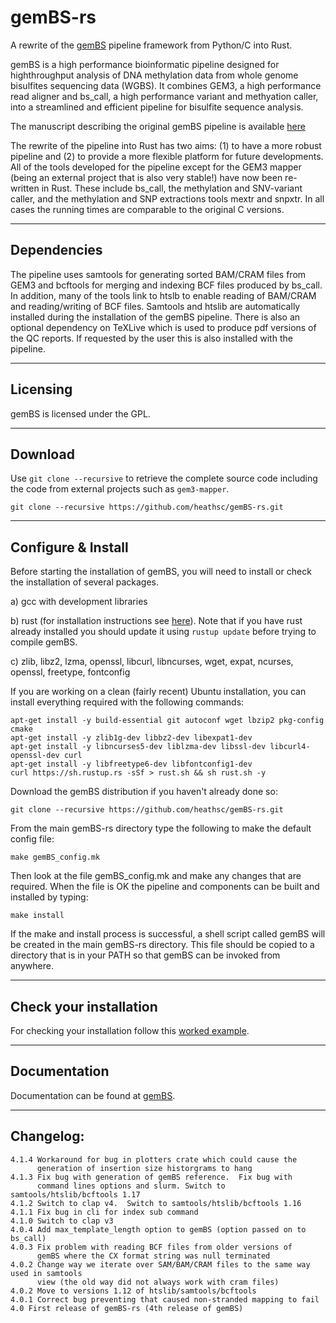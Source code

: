 # gemBS-rs
A rewrite of the [gemBS](https://github.com/heathsc/gemBS) pipeline
framework from Python/C into Rust.

gemBS is a high performance bioinformatic pipeline designed for highthroughput analysis
of DNA methylation data from whole genome bisulfites sequencing data
(WGBS). It combines GEM3, a high performance read aligner and
bs_call, a high performance variant and methyation caller, into a streamlined and efficient pipeline for
bisulfite sequence analysis.

The manuscript describing the original gemBS pipeline is available
[here](https://doi.org/10.1093/bioinformatics/bty690)

The rewrite of the pipeline into Rust has two aims: (1) to have a more
robust pipeline and (2) to provide a more flexible platform for future
developments.  All of the tools developed for the pipeline except for the GEM3 mapper (being an external project that is also very stable!) have now been re-written in Rust. These include bs_call, the methylation and SNV-variant caller, and the methylation and SNP extractions tools mextr and snpxtr.  In all cases the running times are comparable to the original C versions.

------------
Dependencies
------------

The pipeline uses samtools for generating sorted BAM/CRAM files from GEM3 and bcftools for merging and indexing BCF files produced by bs_call.  In addition, many of the tools link to htslb to enable reading of BAM/CRAM and reading/writing of BCF files.  Samtools and htslib are automatically installed during the installation of the gemBS pipeline.   There is also an optional dependency on TeXLive which is used to produce pdf versions of the QC reports.  If requested by the user this is also installed with the pipeline.

---------   
Licensing
---------

gemBS is licensed under the GPL.

--------
Download
--------

Use ``git clone --recursive`` to retrieve the complete source code including the code from external projects such as ``gem3-mapper``.

    git clone --recursive https://github.com/heathsc/gemBS-rs.git

-------------------
Configure & Install
-------------------

Before starting the installation of gemBS, you will need to install
or check the installation of several packages.

  a) gcc with development libraries
  
  b) rust (for installation instructions see [here](https://www.rust-lang.org/learn/get-started)).  Note that if you have rust already installed you should update it using ``rustup update`` before trying to compile gemBS.
  
  c) zlib, libz2, lzma, openssl, libcurl, libncurses, wget, expat, ncurses, openssl, freetype, fontconfig
  
If you are working on a clean (fairly recent) Ubuntu installation, you
can install everything required with the following commands:

    apt-get install -y build-essential git autoconf wget lbzip2 pkg-config cmake
    apt-get install -y zlib1g-dev libbz2-dev libexpat1-dev
    apt-get install -y libncurses5-dev liblzma-dev libssl-dev libcurl4-openssl-dev curl
    apt-get install -y libfreetype6-dev libfontconfig1-dev
    curl https://sh.rustup.rs -sSf > rust.sh && sh rust.sh -y

Download the gemBS distribution if you haven't already done so:

    git clone --recursive https://github.com/heathsc/gemBS-rs.git
    
From the main gemBS-rs directory type the following to make the default config file:

    make gemBS_config.mk
    
Then look at the file gemBS_config.mk and make any changes that are required.  When the file is OK the pipeline and components can be built and installed by typing:

    make install

If the make and install process is successful, a shell script called gemBS will be created in the main gemBS-rs directory.  This file should be copied to a directory that is in your PATH so that gemBS can be invoked from anywhere.

-----------------------
Check your installation
-----------------------

For checking your installation follow this
[worked example](http://statgen.cnag.cat/gemBS/UserGuide/_build/html/example.html).

-------------
Documentation
-------------

Documentation can be found at
[gemBS](http://statgen.cnag.cat/gemBS/).

----------
Changelog:
----------
    4.1.4 Workaround for bug in plotters crate which could cause the
          generation of insertion size historgrams to hang
    4.1.3 Fix bug with generation of gemBS reference.  Fix bug with
          command lines options and slurm. Switch to samtools/htslib/bcftools 1.17
    4.1.2 Switch to clap v4.  Switch to samtools/htslib/bcftools 1.16
    4.1.1 Fix bug in cli for index sub command
    4.1.0 Switch to clap v3
    4.0.4 Add max_template_length option to gemBS (option passed on to bs_call)
    4.0.3 Fix problem with reading BCF files from older versions of
          gemBS where the CX format string was null terminated
    4.0.2 Change way we iterate over SAM/BAM/CRAM files to the same way used in samtools 
          view (the old way did not always work with cram files)
    4.0.2 Move to versions 1.12 of htslib/samtools/bcftools
    4.0.1 Correct bug preventing that caused non-stranded mapping to fail
    4.0 First release of gemBS-rs (4th release of gemBS)
